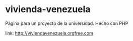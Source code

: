 # vivienda-venezuela
Página para un proyecto de la universidad. Hecho con PHP

link: http://viviendavenezuela.orgfree.com
